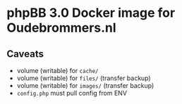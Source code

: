 # phpBB 3.0 Docker image for Oudebrommers.nl

## Caveats

* volume (writable) for `cache/`
* volume (writable) for `files/` (transfer backup)
* volume (writable) for `images/` (transfer backup)
* `config.php` must pull config from ENV
